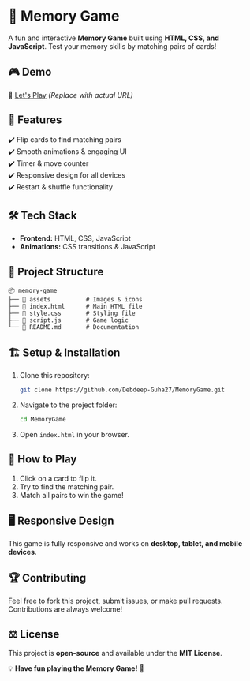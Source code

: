 # 🧠 Memory Game



A fun and interactive **Memory Game** built using **HTML, CSS, and JavaScript**. Test your memory skills by matching pairs of cards!

## 🎮 Demo

🔗 [Let's Play](https://memory-game-rho-ashen.vercel.app/) *(Replace with actual URL)*

## 🚀 Features

✔️ Flip cards to find matching pairs\
✔️ Smooth animations & engaging UI\
✔️ Timer & move counter\
✔️ Responsive design for all devices\
✔️ Restart & shuffle functionality

## 🛠️ Tech Stack

- **Frontend:** HTML, CSS, JavaScript
- **Animations:** CSS transitions & JavaScript

## 📂 Project Structure

```
📦 memory-game
├── 📂 assets          # Images & icons
├── 📜 index.html      # Main HTML file
├── 📜 style.css       # Styling file
├── 📜 script.js       # Game logic
└── 📜 README.md       # Documentation
```

## 🏗️ Setup & Installation

1. Clone this repository:
   ```sh
   git clone https://github.com/Debdeep-Guha27/MemoryGame.git
   ```
2. Navigate to the project folder:
   ```sh
   cd MemoryGame
   ```
3. Open `index.html` in your browser.

## 📌 How to Play

1. Click on a card to flip it.
2. Try to find the matching pair.
3. Match all pairs to win the game!

## 🖥️ Responsive Design

This game is fully responsive and works on **desktop, tablet, and mobile devices**.

## 🏆 Contributing

Feel free to fork this project, submit issues, or make pull requests. Contributions are always welcome!

## ⚖️ License

This project is **open-source** and available under the **MIT License**.

💡 **Have fun playing the Memory Game!** 🚀

